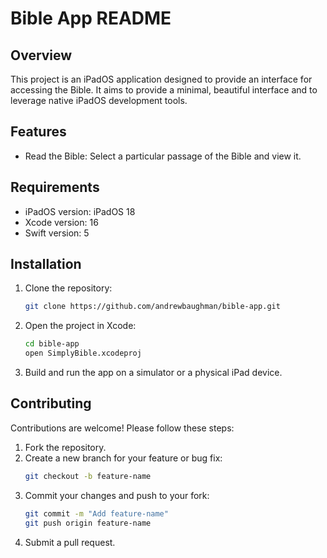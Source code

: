 # Bible App README

## Overview
This project is an iPadOS application designed to provide an interface for accessing the Bible. It aims to provide a minimal, beautiful interface and to leverage native iPadOS development tools. 

## Features
- Read the Bible: Select a particular passage of the Bible and view it.

## Requirements
- iPadOS version: iPadOS 18
- Xcode version: 16
- Swift version: 5

## Installation
1. Clone the repository:
    ```bash
    git clone https://github.com/andrewbaughman/bible-app.git
    ```
2. Open the project in Xcode:
    ```bash
    cd bible-app
    open SimplyBible.xcodeproj
    ```
3. Build and run the app on a simulator or a physical iPad device.

## Contributing
Contributions are welcome! Please follow these steps:
1. Fork the repository.
2. Create a new branch for your feature or bug fix:
    ```bash
    git checkout -b feature-name
    ```
3. Commit your changes and push to your fork:
    ```bash
    git commit -m "Add feature-name"
    git push origin feature-name
    ```
4. Submit a pull request.
